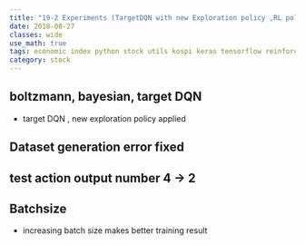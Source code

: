 ```yaml
---
title: "19-2 Experiments (TargetDQN with new Exploration policy ,RL policy  Action Selection Strategies for Exploration)"
date: 2018-08-27
classes: wide
use_math: true
tags: economic index python stock utils kospi keras tensorflow reinforcement_learning
category: stock
---
```



## boltzmann, bayesian, target DQN
- target DQN , new exploration policy applied


## Dataset generation error fixed

## test action output number 4 -> 2

## Batchsize
- increasing batch size makes better training result
